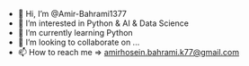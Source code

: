 - 👋 Hi, I’m @Amir-Bahrami1377
- 👀 I’m interested in Python & AI & Data Science
- 🌱 I’m currently learning Python
- 💞️ I’m looking to collaborate on ...
- 📫 How to reach me => amirhosein.bahrami.k77@gmail.com

<!---
Amir-Bahrami1377/Amir-Bahrami1377 is a ✨ special ✨ repository because its `README.md` (this file) appears on your GitHub profile.
You can click the Preview link to take a look at your changes.
--->
